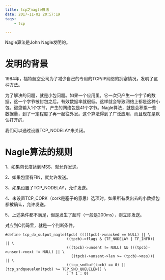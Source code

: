 ```yaml
---
title: tcp之nagle算法
date: 2017-11-02 20:57:19
tags:
	- tcp

---
```




Nagle算法是John Nagle发明的。

# 发明的背景

1984年，福特航空公司为了减少自己的专用的TCP/IP网络的拥塞情况，发明了这种方法。

为了解决的问题，就是小包问题。如果一个应用里，它一次只产生一个字节的数据，这一个字节被封包之后，有效数据率就很低。这样就会导致网络上都是这种小包。键盘输入1个字节，产生的网络包是41个字节。Nagle算法，就是会积累一些数据量，到了一定程度了再一起往外发。这个算法得到了广泛应用，而且现在是默认打开的。

我们可以通过设置TCP_NODELAY来关闭。



# Nagle算法的规则

1、如果包长度达到MSS，就允许发送。

2、如果包里有FIN，就允许发送。

3、如果设置了TCP_NODELAY，允许发送。

4、未设置TCP_CORK（cork是塞子的意思）选项时，如果所有发出去的小数据包都被确认，允许发送。

5、上述条件都不满足，但是发生了超时（一般是200ms），则立即发送。



对应到C代码里，就是一个判断条件。

```
#define tcp_do_output_nagle(tpcb) ((((tpcb)->unacked == NULL) || \
                            ((tpcb)->flags & (TF_NODELAY | TF_INFR)) || \
                            (((tpcb)->unsent != NULL) && (((tpcb)->unsent->next != NULL) || \
                              ((tpcb)->unsent->len >= (tpcb)->mss))) || \
                            ((tcp_sndbuf(tpcb) == 0) || (tcp_sndqueuelen(tpcb) >= TCP_SND_QUEUELEN)) \
                            ) ? 1 : 0)
```

